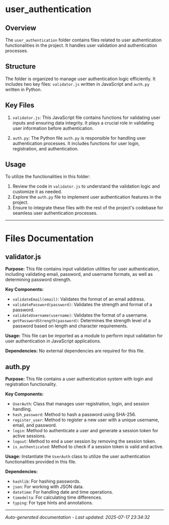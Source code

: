 # user_authentication

## Overview
The `user_authentication` folder contains files related to user authentication functionalities in the project. It handles user validation and authentication processes.

## Structure
The folder is organized to manage user authentication logic efficiently. It includes two key files: `validator.js` written in JavaScript and `auth.py` written in Python.

## Key Files
1. `validator.js`: This JavaScript file contains functions for validating user inputs and ensuring data integrity. It plays a crucial role in validating user information before authentication.
   
2. `auth.py`: The Python file `auth.py` is responsible for handling user authentication processes. It includes functions for user login, registration, and authentication.

## Usage
To utilize the functionalities in this folder:
1. Review the code in `validator.js` to understand the validation logic and customize it as needed.
2. Explore the `auth.py` file to implement user authentication features in the project.
3. Ensure to integrate these files with the rest of the project's codebase for seamless user authentication processes.

---

# Files Documentation

## validator.js

**Purpose:** This file contains input validation utilities for user authentication, including validating email, password, and username formats, as well as determining password strength.

**Key Components:**
- `validateEmail(email)`: Validates the format of an email address.
- `validatePassword(password)`: Validates the strength and format of a password.
- `validateUsername(username)`: Validates the format of a username.
- `getPasswordStrength(password)`: Determines the strength level of a password based on length and character requirements.

**Usage:** This file can be imported as a module to perform input validation for user authentication in JavaScript applications.

**Dependencies:** No external dependencies are required for this file.

## auth.py

**Purpose:** This file contains a user authentication system with login and registration functionality.

**Key Components:**
- `UserAuth`: Class that manages user registration, login, and session handling.
- `hash_password`: Method to hash a password using SHA-256.
- `register_user`: Method to register a new user with a unique username, email, and password.
- `login`: Method to authenticate a user and generate a session token for active sessions.
- `logout`: Method to end a user session by removing the session token.
- `is_authenticated`: Method to check if a session token is valid and active.

**Usage:** Instantiate the `UserAuth` class to utilize the user authentication functionalities provided in this file.

**Dependencies:** 
- `hashlib`: For hashing passwords.
- `json`: For working with JSON data.
- `datetime`: For handling date and time operations.
- `timedelta`: For calculating time differences.
- `typing`: For type hints and annotations.

---
*Auto-generated documentation - Last updated: 2025-07-17 23:34:32*
